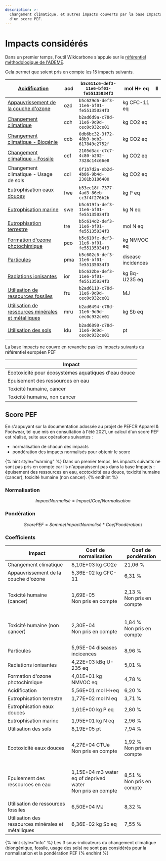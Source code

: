 ```yaml
---
description: >-
  Changement climatique, et autres impacts couverts par la base Impacts. Calcul
  d'un score PEF.
---
```


# Impacts considérés

Dans un premier temps, l'outil Wikicarbone s'appuie sur le [référentiel méthodologique de l'ADEME](https://www.base-impact.ademe.fr).

Cela permet que soient pris en compte les 15 impacts suivants.

| [Acidification](https://www.base-impacts.ademe.fr/personalspace/read-impact-category/id/379977/idVersion/32)                                      | acd | `b5c611c6-def3-11e6-bf01-fe55135034f3` | mol H+ eq          | II |
| ------------------------------------------------------------------------------------------------------------------------------------------------- | --- | -------------------------------------- | ------------------ | -- |
| [Appauvrissement de la couche d'ozone](https://www.base-impacts.ademe.fr/personalspace/read-impact-category/id/379978/idVersion/32)               | ozd | `b5c629d6-def3-11e6-bf01-fe55135034f3` | kg CFC-11 eq       |    |
| [Changement climatique](https://www.base-impacts.ademe.fr/personalspace/read-impact-category/id/379979/idVersion/32)                              | cch | `b2ad6d9a-c78d-11e6-9d9d-cec0c932ce01` | kg CO2 eq          |    |
| [Changement climatique - Biogénie](https://www.base-impacts.ademe.fr/personalspace/read-impact-category/id/379980/idVersion/32)                   | ccb | `0db6bc32-3f72-48b9-bdb3-617849c2752f` | kg CO2 eq          |    |
| [Changement climatique - Fossile](https://www.base-impacts.ademe.fr/personalspace/read-impact-category/id/379981/idVersion/32)                    | ccf | `2105d3ac-c7c7-4c80-b202-7328c14c66e8` | kg CO2 eq          |    |
| Changement climatique - Usage de sols                                                                                                             | ccl | `6f1b7d2a-eb2d-4b86-9b4d-2301b3186400` | kg CO2 eq          |    |
| [Eutrophisation eaux douces](https://www.base-impacts.ademe.fr/personalspace/read-impact-category/id/379983/idVersion/32)                         | fwe | `b53ec18f-7377-4ad3-86eb-cc3f4f276b2b` | kg P eq            |    |
| [Eutrophisation marine](https://www.base-impacts.ademe.fr/personalspace/read-impact-category/id/379984/idVersion/32)                              | swe | `b5c619fa-def3-11e6-bf01-fe55135034f3` | kg N eq            |    |
| [Eutrophisation terrestre](https://www.base-impacts.ademe.fr/personalspace/read-impact-category/id/379985/idVersion/32)                           | tre | `b5c614d2-def3-11e6-bf01-fe55135034f3` | mol N eq           |    |
| [Formation d'ozone photochimique](https://www.base-impacts.ademe.fr/personalspace/read-impact-category/id/379986/idVersion/32)                    | pco | `b5c610fe-def3-11e6-bf01-fe55135034f3` | kg NMVOC eq        |    |
| [Particules](https://www.base-impacts.ademe.fr/personalspace/read-impact-category/id/379987/idVersion/32)                                         | pma | `b5c602c6-def3-11e6-bf01-fe55135034f3` | disease incidences |    |
| [Radiations ionisantes](https://www.base-impacts.ademe.fr/personalspace/read-impact-category/id/379988/idVersion/32)                              | ior | `b5c632be-def3-11e6-bf01-fe55135034f3` | kg Bq-U235 eq      |    |
| [Utilisation de ressources fossiles](https://www.base-impacts.ademe.fr/personalspace/read-impact-category/id/379989/idVersion/32)                 | fru | `b2ad6110-c78d-11e6-9d9d-cec0c932ce01` | MJ                 |    |
| [Utilisation de ressources minérales et métalliques](https://www.base-impacts.ademe.fr/personalspace/read-impact-category/id/379990/idVersion/32) | mru | `b2ad6494-c78d-11e6-9d9d-cec0c932ce01` | kg Sb eq           |    |
| [Utilisation des sols](https://www.base-impacts.ademe.fr/personalspace/read-impact-category/id/379991/idVersion/32)                               | ldu | `b2ad6890-c78d-11e6-9d9d-cec0c932ce01` | pt                 |    |

La base Impacts ne couvre en revanche pas les impacts suivants du référentiel européen PEF

| Impact                                              |
| --------------------------------------------------- |
| Ecotoxicité pour écosystèmes aquatiques d'eau douce |
| Epuisement des ressources en eau                    |
| Toxicité humaine, cancer                            |
| Toxicité humaine, non cancer                        |

## Score PEF

En s'appuyant sur la documentation adossée au projet de PEFCR Apparel & Footwear, tel que mis en consultation à l'été 2021, un calcul d'un score PEF est réalisé, suite aux opérations suivantes :&#x20;

* normalisation de chacun des impacts
* pondération des impacts normalisés pour obtenir le score

{% hint style="warning" %}
Dans un premier temps, les impacts suivants ne sont pas pris en compte car ils n'apparaissent pas dans la base Impacts : épuisement des ressources en eau, ecotoxicité eau douce, toxicité humaine (cancer), toxicité humaine (non cancer).
{% endhint %}

### Normalisation

$$
ImpactNormalisé = Impact / CoefNormalisation
$$

### Pondération

$$
ScorePEF = Somme (ImpactNormalisé * CoefPondération)
$$

### Coefficients

| Impact                                              | Coef de normalisation                                                | Coef de pondération                 |
| --------------------------------------------------- | -------------------------------------------------------------------- | ----------------------------------- |
| Changement climatique                               | 8,10E+03 kg CO2e                                                     | 21,06 %                             |
| Appauvrissement de la couche d'ozone                | 5,36E-02 kg CFC-11                                                   | 6,31 %                              |
| Toxicité humaine (cancer)                           | <p>1,69E-05<br>Non pris en compte</p>                                | <p>2,13 %<br>Non pris en compte</p> |
| Toxicité humaine (non cancer)                       | <p>2,30E-04<br>Non pris en compte</p>                                | <p>1,84 %<br>Non pris en compte</p> |
| Particules                                          | 5,95E-04 diseases incicences                                         | 8,96 %                              |
| Radiations ionisantes                               | 4,22E+03 kBq U-235 eq                                                | 5,01 %                              |
| Formation d'ozone photochimique                     | 4,01E+01 kg NMVOC eq                                                 | 4,78 %                              |
| Acidification                                       | 5,56E+01 mol H+eq                                                    | 6,20 %                              |
| Eutrophisation terrestre                            | 1,77E+02 mol N eq                                                    | 3,71 %                              |
| Eutrophisation eaux douces                          | 1,61E+00 kg P eq                                                     | 2,80 %                              |
| Eutrophisation marine                               | 1,95E+01 kg N eq                                                     | 2,96 %                              |
| Utilisation des sols                                | 8,19E+05 pt                                                          | 7,94 %                              |
| Ecotoxicité eaux douces                             | <p>4,27E+04 CTUe<br>Non pris en compte</p>                           | <p>1,92 %<br>Non pris en compte</p> |
| Epuisement des ressources en eau                    | <p>1,15E+04 m3 water eq of deprived water <br>Non pris en compte</p> | <p>8,51 %<br>Non pris en compte</p> |
| Utilisation de ressources fossiles                  | 6,50E+04 MJ                                                          | 8,32 %                              |
| Utilisation des ressources minérales et métalliques | 6,36E-02 kg Sb eq                                                    | 7,55 %                              |

{% hint style="info" %}
Les 3 sous-indicateurs du changement climatique (biongénique, fossile, usage des sols) ne sont pas considérés pour la normalisation et la pondération PEF
{% endhint %}

